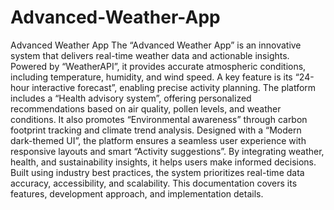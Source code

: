 # Advanced-Weather-App
Advanced Weather App
      The “Advanced Weather App” is an innovative system that delivers real-time weather data and actionable insights. Powered by “WeatherAPI”, it provides accurate atmospheric conditions, including temperature, humidity, and wind speed. A key feature is its “24-hour interactive forecast”, enabling precise activity planning. 
      The platform includes a “Health advisory system”, offering personalized recommendations based on air quality, pollen levels, and weather conditions. It also promotes “Environmental awareness” through carbon footprint tracking and climate trend analysis. 
      Designed with a “Modern dark-themed UI”, the platform ensures a seamless user experience with responsive layouts and smart “Activity suggestions”. By integrating weather, health, and sustainability insights, it helps users make informed decisions.
      Built using industry best practices, the system prioritizes real-time data accuracy, accessibility, and scalability. This documentation covers its features, development approach, and implementation details.
